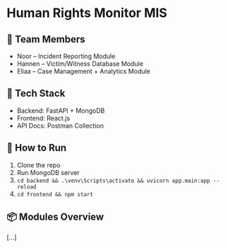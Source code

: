 # Human Rights Monitor MIS

## 👥 Team Members

- Noor – Incident Reporting Module
- Hannen – Victim/Witness Database Module
- Eliaa – Case Management + Analytics Module

## 🧠 Tech Stack

- Backend: FastAPI + MongoDB
- Frontend: React.js
- API Docs: Postman Collection

## 🚀 How to Run

1. Clone the repo
2. Run MongoDB server
3. `cd backend && .\venv\Scripts\activate && uvicorn app.main:app --reload `
4. `cd frontend && npm start`

## 📦 Modules Overview

[...]
